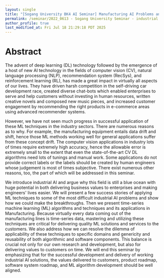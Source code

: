 ```yaml
---
layout: single
title: "[Sogang University BK4 AI Seminar] Manufacturing AI Problems and Solutions"
permalink: /seminar/2022_0613 - Sogang University Seminar - industrial AI/abstract
author_profile: true
last_modified_at: Fri Jul 18 21:29:18 PDT 2025
---
```


# Abstract

The advent of deep learning (DL) technology followed by the emergence of
a host of new AI technology in the fields of computer vision (CV), natural language processing (NLP), recommendation
system (RecSys), and reinforcement learning (RL), has made a great impact in virtually all aspects of our lives.
They have
driven harsh competition in the self-driving car development race, created diverse chat-bots which enabled
enterprises to serve and help customers without investing in human resources, written creative novels and
composed new music pieces, and increased customer engagement by recommending the right products in
e-commerce areas using advanced recommender systems.

However, we have not seen much progress in successful application of these ML techniques
in the industry sectors.
There are numerous reasons as to why.
For example, the manufacturing equipment entails data drift and shift,
hence those ML methods working well for general applications suffer from these concept drift.
The computer vision applications in industry lots of times require extremely high accuracy,
hence the allowable error is extremely small to the extent that even the state-of-the-art CV DL algorithms
need lots of tunings and manual work.
Some applications do not provide correct labels or the labels should be created
by human engineers whose judgement is most of times subjective.
There exist numerous other reasons, too, the part of which will be addressed in this seminar.

We introduce industrial AI and argue why this field is still a blue ocean with huge potential
in both delivering business values to enterprises and making engineers' lives easier.
We will present a few success stories of applying ML techniques
to some of the most difficult industrial AI problems
and show how we could make the breakthroughs.
Then we present time-series machine learning (ML) algorithms and techniques
and its applications in Manufacturing.
Because virtually every data coming out of the manufacturing lines is time-series data,
mastering and utilizing these techniques are critical for delivering
quality ML solutions and services to the customers.
We also address how we can resolve the dilemma of applicability of these techniques to specific domains
and genericity and reusability of both algorithmic and software components.
This balance is crucial not only for our own research and development,
but also for delivering values to customers on time.
We will end this seminar by
emphasizing that for the successful development and delivery of working industrial AI solutions,
the values delivered to customers,
product roadmap,
software system roadmap,
and ML algorithm development
should be well aligned.
